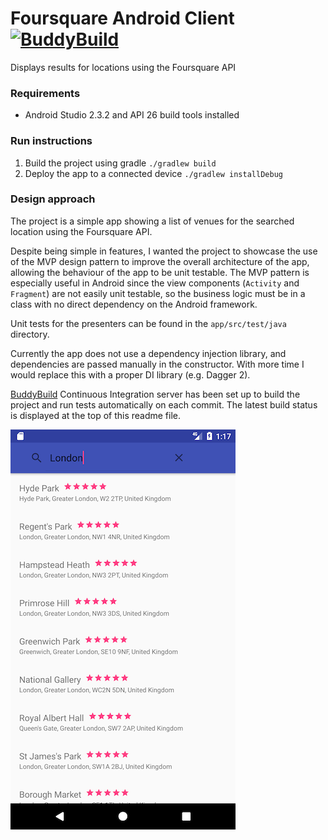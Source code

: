 # Foursquare Android Client [![BuddyBuild](https://dashboard.buddybuild.com/api/statusImage?appID=591aa40f8c7b370001464696&branch=master&build=latest)](https://dashboard.buddybuild.com/apps/591aa40f8c7b370001464696/build/latest?branch=master)
Displays results for locations using the Foursquare API

### Requirements
- Android Studio 2.3.2 and API 26 build tools installed

### Run instructions
1. Build the project using gradle `./gradlew build`
2. Deploy the app to a connected device `./gradlew installDebug`

### Design approach
The project is a simple app showing a list of venues for the searched location using the Foursquare API.

Despite being simple in features, I wanted the project to showcase the use of the MVP design pattern to improve the overall architecture of the app, allowing the behaviour of the app to be unit testable. The MVP pattern is especially useful in Android since the view components (`Activity` and `Fragment`) are not easily unit testable, so the business logic must be in a class with no direct dependency on the Android framework.

Unit tests for the presenters can be found in the `app/src/test/java` directory.

Currently the app does not use a dependency injection library, and dependencies are passed manually in the constructor. With more time I would replace this with a proper DI library (e.g. Dagger 2).

[BuddyBuild](http://buddybuild.com/) Continuous Integration server has been set up to build the project and run tests automatically on each commit. The latest build status is displayed at the top of this readme file.

![Screenshot](https://github.com/jamesgoodwin/Foursquare-Android-Client/blob/master/screenshot2.png)

